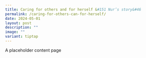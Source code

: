 ```yaml
---
title: Caring for others and for herself &#151 Nur’s story&#46
permalink: /caring-for-others-can-for-herself/
date: 2024-05-01
layout: post
description: ""
image: ""
variant: tiptap
---
```

<p>A placeholder content page</p>